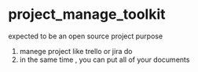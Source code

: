 # project_manage_toolkit

expected to be an open source project
purpose
1. manege project like trello or jira do
2. in the same time , you can put all of your documents 
